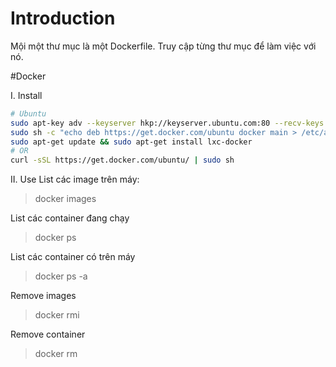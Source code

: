# Introduction
Mội một thư mục là một Dockerfile.
Truy cập từng thư mục để làm việc với nó.


#Docker

I. Install

```bash
# Ubuntu
sudo apt-key adv --keyserver hkp://keyserver.ubuntu.com:80 --recv-keys 36A1D7869245C8950F966E92D8576A8BA88D21E9
sudo sh -c "echo deb https://get.docker.com/ubuntu docker main > /etc/apt/sources.list.d/docker.list"
sudo apt-get update && sudo apt-get install lxc-docker
# OR
curl -sSL https://get.docker.com/ubuntu/ | sudo sh
```

II. Use
List các image trên máy:
> docker images

List các container đang chạy
> docker ps

List các container có trên máy
> docker ps -a

Remove images
> docker rmi <image id>

Remove container
> docker rm <container id>

